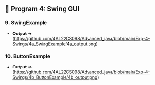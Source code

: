 ## 📌 Program 4: Swing GUI
### 9. SwingExample
- **Output =>** (https://github.com/4AL22CS098/Advanced_java/blob/main/Exp-4-Swings/4a_SwingExample/4a_output.png)
### 10. ButtonExample
- **Output =>** (https://github.com/4AL22CS098/Advanced_java/blob/main/Exp-4-Swings/4b_ButtonExample/4b_output.png)
